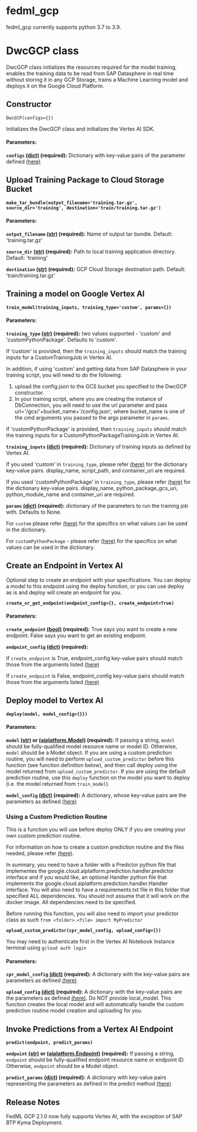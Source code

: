 # **fedml_gcp**

fedml_gcp currently supports python 3.7 to 3.9.

# **DwcGCP class**

DwcGCP class initializes the resources required for the model training, enables the training data to be read from SAP Datasphere in real time without storing it in any GCP Storage, trains a Machine Learning model and deploys it on the Google Cloud Platform.

## **Constructor**

`DwcGCP(configs={})`

Initializes the DwcGCP class and initializes the Vertex AI SDK.


#### **Parameters**:

**`configs` [(dict)](https://docs.python.org/3/library/stdtypes.html#dict) (required):**
Dictionary with key-value pairs of the parameter defined [(here)](https://cloud.google.com/python/docs/reference/aiplatform/latest/google.cloud.aiplatform#google_cloud_aiplatform_init)


## **Upload Training Package to Cloud Storage Bucket**

**`make_tar_bundle(output_filename='training.tar.gz', source_dir='training', destination='train/training.tar.gz')`**

#### **Parameters**:

**`output_filename` [(str)](https://docs.python.org/3/library/stdtypes.html#str) (required):**
Name of output tar bundle. Default: 'training.tar.gz'

**`source_dir` [(str)](https://docs.python.org/3/library/stdtypes.html#str) (required):**
Path to local training application directory. Default: 'training'

**`destination` [(str)](https://docs.python.org/3/library/stdtypes.html#str) (required):**
GCP Cloud Storage destination path. Default: 'train/training.tar.gz'


## **Training a model on Google Vertex AI**

**`train_model(training_inputs, training_type='custom', params={})`**

#### **Parameters**:

**`training_type` [(str)](https://docs.python.org/3/library/stdtypes.html#str) (required):**
two values supported - 'custom' and 'customPythonPackage'. Defaults to 'custom'.

If 'custom' is provided, then the `training_inputs` should match the training inputs for a CustomTrainingJob in Vertex AI. 

In addition, if using 'custom' and getting data from SAP Datasphere in your training script, you will need to do the following:
1. upload the config.json to the GCS bucket you specified to the DwcGCP constructor.
2. In your training script, where you are creating the instance of DbConnection, you will need to use the url parameter and pass url='/gcs/'+bucket_name+'/config.json', where bucket_name is one of the cmd arguments you passed to the args parameter in `params`.

If 'customPythonPackage' is provided, then `training_inputs` should match the training inputs for a CustomPythonPackageTrainingJob in Vertex AI. 

**`training_inputs` [(dict)](https://docs.python.org/3/library/stdtypes.html#dict) (required):**
Dictionary of training inputs as defined by Vertex AI.

If you used 'custom' in `training_type`, please refer [(here)](https://cloud.google.com/python/docs/reference/aiplatform/latest/google.cloud.aiplatform.CustomTrainingJob) for the dictionary key-value pairs. display_name, script_path, and container_uri are required.

If you used 'customPythonPackage' in `training_type`, please refer [(here)](https://cloud.google.com/python/docs/reference/aiplatform/latest/google.cloud.aiplatform.CustomPythonPackageTrainingJob) for the dictionary key-value pairs. display_name, python_package_gcs_uri, python_module_name and container_uri are required.

**`params` [(dict)](https://docs.python.org/3/library/stdtypes.html#dict) (required):**
dictionary of the parameters to run the training job with. Defaults to None. 

For `custom` please refer [(here)](https://cloud.google.com/python/docs/reference/aiplatform/latest/google.cloud.aiplatform.CustomTrainingJob#google_cloud_aiplatform_CustomTrainingJob_run) for the specifics on what values can be used in the dictionary. 

For `customPythonPackage` - please refer [(here)](https://cloud.google.com/python/docs/reference/aiplatform/latest/google.cloud.aiplatform.CustomPythonPackageTrainingJob#google_cloud_aiplatform_CustomPythonPackageTrainingJob_run) for the specifics on what values can be used in the dictionary. 

## **Create an Endpoint in Vertex AI**

Optional step to create an endpoint with your specifications. You can deploy a model to this endpoint using the deploy function, or you can use deploy as is and deploy will create an endpoint for you.

**`create_or_get_endpoint(endpoint_config={}, create_endpoint=True)`**

#### **Parameters**:

**`create_endpoint` [(bool)](https://docs.python.org/3/library/functions.html#bool) (required):**
True says you want to create a new endpoint.
False says you want to get an existing endpoint.

**`endpoint_config` [(dict)](https://docs.python.org/3/library/stdtypes.html#dict) (required):**

If `create_endpoint` is True, endpoint_config key-value pairs should match those from the arguments listed [(here)](https://cloud.google.com/python/docs/reference/aiplatform/latest/google.cloud.aiplatform.Endpoint#google_cloud_aiplatform_Endpoint_create)

If `create_endpoint` is False, endpoint_config key-value pairs should match those from the arguments listed [(here)](https://cloud.google.com/python/docs/reference/aiplatform/latest/google.cloud.aiplatform.Endpoint)


## **Deploy model to Vertex AI**

**`deploy(model, model_config={}})`**

#### **Parameters**:

**`model` [(str)](https://docs.python.org/3/library/stdtypes.html#str) or [(aiplatform.Model)](https://cloud.google.com/python/docs/reference/aiplatform/latest/google.cloud.aiplatform.Model) (required):**
If passing a string, `model` should be fully-qualified model resource name or model ID. Otherwise, `model` should be a Model object.
If you are using a custom prediction routine, you will need to perform `upload_custom_predictor` before this function (see function definition below), and then call deploy using the model returned from `upload_custom_predictor`. If you are using the default prediction routine, use this `deploy` function on the model you want to deploy (i.e. the model returned from `train_model`).

**`model_config` [(dict)](https://docs.python.org/3/library/stdtypes.html#dict) (required):**
A dictionary, whose key-value pairs are the parameters as defined [(here)](https://cloud.google.com/python/docs/reference/aiplatform/latest/google.cloud.aiplatform.Model#google_cloud_aiplatform_Model_deploy)


### **Using a Custom Prediction Routine**

This is a function you will use before deploy ONLY if you are creating your own custom prediction routine.

For information on how to create a custom prediction routine and the files needed, please refer [(here)](https://cloud.google.com/vertex-ai/docs/predictions/custom-prediction-routines).

In summary, you need to have a folder with a Predictor python file that implementes the google.cloud.aiplatform.prediction.handler.predictor interface and if you would like, an optional Handler python file that implements the google.cloud.aiplatform.prediction.handler.Handler interface. You will also need to have a requirements.txt file in this folder that specified ALL dependencies. You should not assume that it will work on the docker image. All dependencies need to be specified.

Before running this function, you will also need to import your predictor class as such `from <folder>.<file> import MyPredictor`

**`upload_custom_predictor(cpr_model_config, upload_config={})`**

You may need to authenticate first in the Vertex AI Notebook Instance terminal using `gcloud auth login`

#### **Parameters**:

**`cpr_model_config` [(dict)](https://docs.python.org/3/library/stdtypes.html#dict) (required):**
A dictionary with the key-value pairs are parameters as defined [(here)](https://cloud.google.com/python/docs/reference/aiplatform/latest/google.cloud.aiplatform.prediction.LocalModel#google_cloud_aiplatform_prediction_LocalModel_build_cpr_model)

**`upload_config` [(dict)](https://docs.python.org/3/library/stdtypes.html#dict) (required):**
A dictionary with the key-value pairs are the parameters as defined [(here)](https://cloud.google.com/python/docs/reference/aiplatform/latest/google.cloud.aiplatform.Model#google_cloud_aiplatform_Model_upload). Do NOT provide local_model. This function creates the local model and will automatically handle the custom prediction routine model creation and uploading for you.

## **Invoke Predictions from a Vertex AI Endpoint**

**`predict(endpoint, predict_params)`**

**`endpoint` [(str)](https://docs.python.org/3/library/stdtypes.html#str) or [(aiplatform.Endpoint)](https://cloud.google.com/python/docs/reference/aiplatform/latest/google.cloud.aiplatform.Endpoint) (required):**
If passing a string, `endpoint` should be fully-qualified endpoint resource name or endpoint ID. Otherwise, `endpoint` should be a Model object.

**`predict_params` [(dict)](https://docs.python.org/3/library/stdtypes.html#dict) (required):**
A dictionary with key-value pairs representing the parameters as defined in the predict method [(here)](https://cloud.google.com/python/docs/reference/aiplatform/latest/google.cloud.aiplatform.Endpoint#google_cloud_aiplatform_Endpoint_predict)


## **Release Notes**

FedML GCP 2.1.0 now fully supports Vertex AI, with the exception of SAP BTP Kyma Deployment.